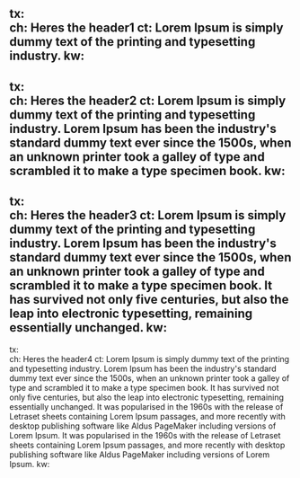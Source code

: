 tx:  
ch: Heres the header1
ct: Lorem Ipsum is simply dummy text of the printing and typesetting industry.
kw: 
---
tx:  
ch: Heres the header2
ct: Lorem Ipsum is simply dummy text of the printing and typesetting industry. Lorem Ipsum has been the industry's standard dummy text ever since the 1500s, when an unknown printer took a galley of type and scrambled it to make a type specimen book.
kw: 
---
tx:  
ch: Heres the header3
ct: Lorem Ipsum is simply dummy text of the printing and typesetting industry. Lorem Ipsum has been the industry's standard dummy text ever since the 1500s, when an unknown printer took a galley of type and scrambled it to make a type specimen book. It has survived not only five centuries, but also the leap into electronic typesetting, remaining essentially unchanged.
kw: 
---
tx:  
ch: Heres the header4
ct: Lorem Ipsum is simply dummy text of the printing and typesetting industry. Lorem Ipsum has been the industry's standard dummy text ever since the 1500s, when an unknown printer took a galley of type and scrambled it to make a type specimen book. It has survived not only five centuries, but also the leap into electronic typesetting, remaining essentially unchanged. It was popularised in the 1960s with the release of Letraset sheets containing Lorem Ipsum passages, and more recently with desktop publishing software like Aldus PageMaker including versions of Lorem Ipsum. It was popularised in the 1960s with the release of Letraset sheets containing Lorem Ipsum passages, and more recently with desktop publishing software like Aldus PageMaker including versions of Lorem Ipsum.
kw:
